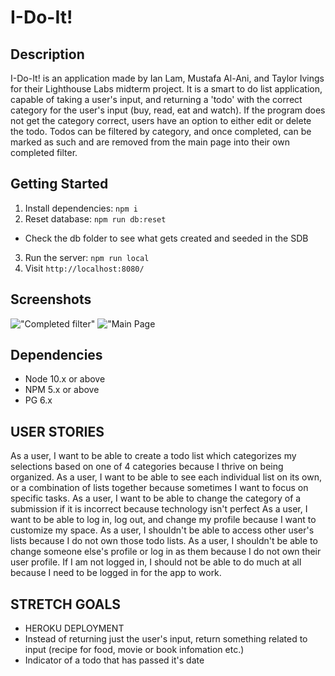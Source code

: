 I-Do-It!
=========

## Description

I-Do-It! is an application made by Ian Lam, Mustafa Al-Ani, and Taylor Ivings for their Lighthouse Labs midterm project. It is a smart to do list
application, capable of taking a user's input, and returning a 'todo' with the correct category for the user's input (buy, read, eat and watch). 
If the program does not get the category correct, users have an option to either edit or delete the todo. Todos can be filtered by category, and once
completed, can be marked as such and are removed from the main page into their own completed filter.



## Getting Started

1. Install dependencies: `npm i`
2. Reset database: `npm run db:reset`
  - Check the db folder to see what gets created and seeded in the SDB
3. Run the server: `npm run local`
4. Visit `http://localhost:8080/`


## Screenshots
!["Completed filter"](https://github.com/T-Ivings/SmartToDo/blob/master/public/photos/i-do-it1.png?raw=true)
!["Main Page](https://github.com/T-Ivings/SmartToDo/blob/master/public/photos/idoit.png?raw=true)
## Dependencies

- Node 10.x or above
- NPM 5.x or above
- PG 6.x


## USER STORIES

As a user, I want to be able to create a todo list which categorizes my selections based on one of 4 categories because I thrive on being organized.
As a user, I want to be able to see each individual list on its own, or a combination of lists together because sometimes I want to focus on specific tasks.
As a user, I want to be able to change the category of a submission if it is incorrect because technology isn't perfect
As a user, I want to be able to log in, log out, and change my profile because I want to customize my space.
As a user, I shouldn't be able to access other user's lists because I do not own those todo lists.
As a user, I shouldn't be able to change someone else's profile or log in as them because I do not own their user profile.
If I am not logged in, I should not be able to do much at all because I need to be logged in for the app to work.

## STRETCH GOALS
- HEROKU DEPLOYMENT
- Instead of returning just the user's input, return something related to input (recipe for food, movie or book infomation etc.)
- Indicator of a todo that has passed it's date





















